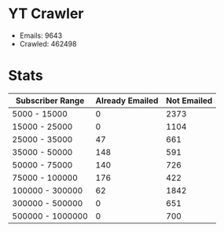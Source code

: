 # YT Crawler
- Emails: 9643
- Crawled: 462498

# Stats
| Subscriber Range  | Already Emailed | Not Emailed |
|-------|-------|-------|
| 5000 - 15000 | 0 | 2373 |
| 15000 - 25000 | 0 | 1104 |
| 25000 - 35000 | 47 | 661 |
| 35000 - 50000 | 148 | 591 |
| 50000 - 75000 | 140 | 726 |
| 75000 - 100000 | 176 | 422 |
| 100000 - 300000 | 62 | 1842 |
| 300000 - 500000 | 0 | 651 |
| 500000 - 1000000 | 0 | 700 |
